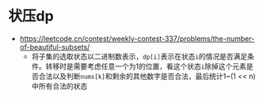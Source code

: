 # 状压dp
- https://leetcode.cn/contest/weekly-contest-337/problems/the-number-of-beautiful-subsets/
    - 将子集的选取状态以二进制数表示，`dp[i]`表示在状态`i`的情况是否满足条件。转移时是需要考虑任意一个为1的位置，看这个状态`i`除掉这个元素是否合法以及判断`nums[k]`和剩余的其他数字是否合法，最后统计1~(1 << n)中所有合法的状态